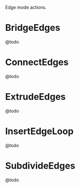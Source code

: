 Edge mode actions.

# BridgeEdges
@todo

# ConnectEdges
@todo

# ExtrudeEdges
@todo

# InsertEdgeLoop
@todo

# SubdivideEdges
@todo
